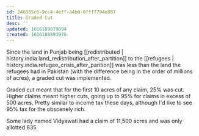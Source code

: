 ```yaml
---
id: 246835c6-9cc4-4eff-a4b0-0fff7794e887
title: Graded Cut
desc: ''
updated: 1616189079694
created: 1616188893976
---
```


Since the land in Punjab being
[[redistributed | history.india.land_redistribution_after_partition]] to the
[[refugees | history.india.refugee_crisis_after_parition]] was
less than the land the refugees had in Pakistan (with the difference being in the order
of millions of acres), a graded cut was implemented.

Graded cut meant that for the first 10 acres of any claim, 25% was cut. Higher claims meant
higher cuts, going up to 95% for claims in excess of 500 acres. Pretty similar to income tax
these days, although I'd like to see 95% tax for the obscenely rich.

Some lady named Vidyawati had a claim of 11,500 acres and was only allotted 835.
